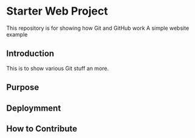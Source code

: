 # Starter Web Project

This repository is for showing how Git and GitHub work
A simple website example

## Introduction

This is to show various Git stuff an more.

## Purpose
## Deploymment
## How to Contribute
